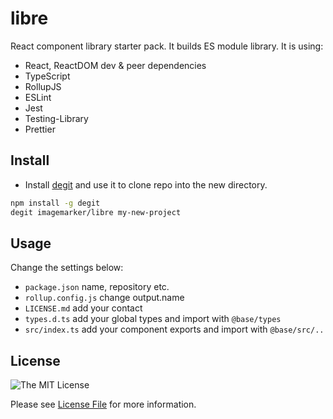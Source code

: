 # libre

React component library starter pack. It builds ES module library. It is using:

- React, ReactDOM dev & peer dependencies
- TypeScript
- RollupJS
- ESLint
- Jest
- Testing-Library
- Prettier

## Install

- Install [degit](https://github.com/Rich-Harris/degit) and use it to clone repo into the new directory.

```bash
npm install -g degit
degit imagemarker/libre my-new-project
```

## Usage
 
Change the settings below:

- `package.json` name, repository etc.
- `rollup.config.js` change output.name
- `LICENSE.md` add your contact
- `types.d.ts` add your global types and import with `@base/types`
- `src/index.ts` add your component exports and import with `@base/src/..`

## License

![The MIT License](https://img.shields.io/badge/license-MIT-brightgreen.svg)

Please see [License File](LICENSE.md) for more information.

[link-author]: https://github.com/imagemarker
